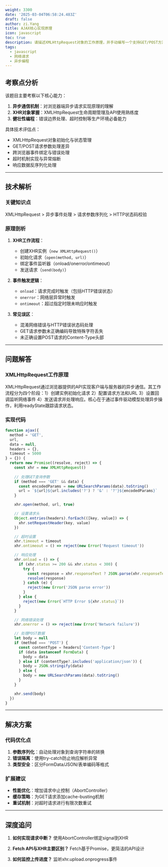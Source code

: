 ```yaml
---
weight: 3300
date: '2025-03-04T06:58:24.483Z'
draft: false
author: zi.Yang
title: AJAX核心实现原理
icon: javascript
toc: true
description: 请描述XMLHttpRequest对象的工作原理，并手动编写一个支持GET/POST方法、错误处理和超时设置的AJAX请求实现代码框架。
tags:
  - javascript
  - 网络请求
  - 异步编程
---
```


## 考察点分析

该题目主要考察以下核心能力：

1. **异步通信机制**：对浏览器端异步请求实现原理的理解
2. **XHR对象掌握**：XMLHttpRequest生命周期管理及API使用熟练度
3. **健壮性编程**：错误边界处理、超时控制等生产环境必备能力

具体技术评估点：

- XMLHttpRequest对象初始化与状态管理
- GET/POST请求参数处理差异
- 跨浏览器事件绑定与错误处理
- 超时机制实现与异常熔断
- 响应数据反序列化处理

---

## 技术解析

### 关键知识点

XMLHttpRequest > 异步事件处理 > 请求参数序列化 > HTTP状态码校验

### 原理剖析

1. **XHR工作流程**：
   - 创建XHR实例（`new XMLHttpRequest()`）
   - 初始化请求（`open(method, url)`）
   - 绑定事件监听器（onload/onerror/ontimeout）
   - 发送请求（`send(body)`）

2. **事件触发逻辑**：
   - `onload`：请求完成时触发（包括HTTP错误状态）
   - `onerror`：网络层异常时触发
   - `ontimeout`：超过指定时限未响应时触发

3. **常见误区**：
   - 混淆网络错误与HTTP错误状态码处理
   - GET请求参数未正确编码导致特殊字符丢失
   - 未正确设置POST请求的Content-Type头部

---

## 问题解答

### XMLHttpRequest工作原理

XMLHttpRequest通过浏览器提供的API实现客户端与服务器的异步通信。其工作流程分为四个阶段：1）创建实例初始化请求 2）配置请求方法和URL 3）设置回调监听网络事件 4）发送请求并处理响应。核心在于通过事件驱动模型处理异步操作，利用readyState跟踪请求状态。

### 实现代码

```javascript
function ajax({
  method = 'GET',
  url,
  data = null,
  headers = {},
  timeout = 5000
} = {}) {
  return new Promise((resolve, reject) => {
    const xhr = new XMLHttpRequest()
    
    // 处理GET查询参数
    if (method === 'GET' && data) {
      const encodedParams = new URLSearchParams(data).toString()
      url = `${url}${url.includes('?') ? '&' : '?'}${encodedParams}`
    }

    xhr.open(method, url, true)

    // 设置请求头
    Object.entries(headers).forEach(([key, value]) => {
      xhr.setRequestHeader(key, value)
    })

    // 超时设置
    xhr.timeout = timeout
    xhr.ontimeout = () => reject(new Error('Request timeout'))

    // 响应处理
    xhr.onload = () => {
      if (xhr.status >= 200 && xhr.status < 300) {
        try {
          const response = xhr.responseText ? JSON.parse(xhr.responseText) : null
          resolve(response)
        } catch (e) {
          reject(new Error('JSON parse error'))
        }
      } else {
        reject(new Error(`HTTP Error ${xhr.status}`))
      }
    }

    // 网络错误处理
    xhr.onerror = () => reject(new Error('Network failure'))

    // 处理POST数据
    let body = null
    if (method === 'POST') {
      const contentType = headers['Content-Type']
      if (data instanceof FormData) {
        body = data
      } else if (contentType?.includes('application/json')) {
        body = JSON.stringify(data)
      } else {
        body = new URLSearchParams(data).toString()
      }
    }

    xhr.send(body)
  })
}
```

---

## 解决方案

### 代码优化点

1. **参数序列化**：自动处理对象到查询字符串的转换
2. **错误隔离**：使用try-catch防止响应解析异常
3. **类型安全**：区分FormData/JSON/表单编码等格式

### 扩展建议

- **性能优化**：增加请求中止控制（AbortController）
- **缓存策略**：为GET请求添加cache-busting机制
- **重试机制**：对超时请求进行有限次数重试

---

## 深度追问

1. **如何实现请求中断？**
   使用AbortController绑定signal到XHR

2. **Fetch API与XHR主要区别？**
   Fetch基于Promise，更简洁的API设计

3. **如何监控上传进度？**
   监听xhr.upload.onprogress事件
